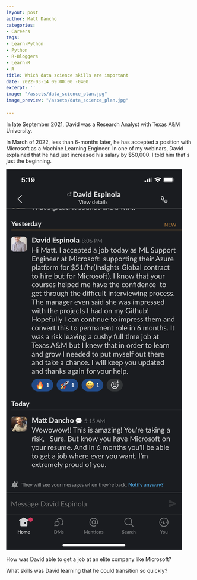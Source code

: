 ```yaml
---
layout: post
author: Matt Dancho
categories:
- Careers
tags:
- Learn-Python
- Python
- R-Bloggers
- Learn-R
- R
title: Which data science skills are important
date: 2022-03-14 09:00:00 -0400
excerpt: ''
image: "/assets/data_science_plan.jpg"
image_preview: "/assets/data_science_plan.jpg"

---
```

In late September 2021, David was a Research Analyst with Texas A&M University. 

In March of 2022, less than 6-months later, he has accepted a position with Microsoft as a Machine Learning Engineer. In one of my webinars, David explained that he had just increased his salary by $50,000. I told him that's just the beginning. 

![](/assets/success_david_espinola-1.png)

How was David able to get a job at an elite company like Microsoft?

What skills was David learning that he could transition so quickly? 